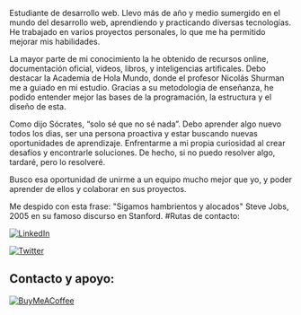 Estudiante de desarrollo web. Llevo más de año y medio sumergido en el mundo del desarrollo web, aprendiendo y practicando diversas tecnologías. He trabajado en varios proyectos personales, lo que me ha permitido mejorar mis habilidades.

La mayor parte de mi conocimiento la he obtenido de recursos online, documentación oficial, videos, libros, y inteligencias artificales. Debo destacar la Academia de Hola Mundo, donde el profesor Nicolás Shurman me a guiado  en mi estudio. Gracias a su metodologia de enseñanza, he podido entender mejor las bases de la programación, la estructura y el diseño de esta.

Como dijo Sócrates, “solo sé que no sé nada”. Debo aprender algo nuevo todos los dias, ser una persona proactiva y estar buscando nuevas oportunidades de aprendizaje. Enfrentarme a mi propia curiosidad al crear desafíos y encontrarle soluciones. De hecho, si no puedo resolver algo, tardaré, pero lo resolveré.

Busco esa oportunidad de unirme a un equipo mucho mejor que yo, y poder aprender de ellos y colaborar en sus proyectos. 

Me despido con esta frase:
"Sigamos hambrientos y alocados" Steve Jobs, 2005 en su famoso discurso en Stanford.
#Rutas de contacto: 

[![LinkedIn](https://img.shields.io/badge/LinkedIn-Alexis%20Vega-0A66C2?style=for-the-badge&logo=linkedin&logoColor=white&labelColor=101010)](https://www.linkedin.com/in/alexis-vega-3b4437333/)

[![Twitter](https://img.shields.io/badge/Twitter-@alexismouwid-1DA1F2?style=for-the-badge&logo=twitter&logoColor=white&labelColor=101010)](https://twitter.com/alexismouwit)

## Contacto y apoyo:

[![BuyMeACoffee](https://img.shields.io/badge/Buy_Me_A_Coffee-apoya_mi_trabajo-FFDD00?style=for-the-badge&logo=buy-me-a-coffee&logoColor=white&labelColor=101010)](https://buymeacoffee.com/alexismouwid)

